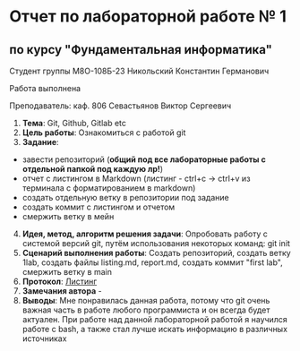 # Отчет по лабораторной работе № 1
## по курсу "Фундаментальная информатика"

Студент группы М8О-108Б-23 Никольский Константин Германович

Работа выполнена 

Преподаватель: каф. 806 Севастьянов Виктор Сергеевич

1. **Тема**: Git, Github, Gitlab etc
2. **Цель работы**: Ознакомиться с работой git
3. **Заданиe**:
- завести репозиторий (**общий под все лабораторные работы с отдельной папкой под каждую лр!**)
- отчет с листингом в Markdown (листинг - ctrl+c -> ctrl+v из терминала с форматированием в markdown)
- создать отдельную ветку в репозитории под задание
- создать коммит с листингом и отчетом
- смержить ветку в мейн
4. **Идея, метод, алгоритм решения задачи**: Опробовать работу с системой версий git, путём использования некоторых команд: git init
5. **Сценарий выполнения работы**: Создать репозиторий, создать ветку 1lab, создать файлы listing.md, report.md, создать коммит "first lab", смержить ветку в main
6. **Протокол**: [Листинг](https://github.com/Proksima1/labs_inf/blob/main/lab-1/listing.md)
7. **Замечания автора** -
8. **Выводы**: Мне понравилась данная работа, потому что git очень важная часть в работе любого программиста и он всегда будет актуален. При работе над данной лабораторной работой я научился работе с bash, а также стал лучше искать информацию в различных источниках
